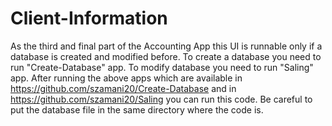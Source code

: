 # Client-Information
As the third and final part of the Accounting App this UI is runnable only if a database is created and modified before.
To create a database you need to run "Create-Database" app.
To modify database you need to run "Saling" app.
After running the above apps which are available in https://github.com/szamani20/Create-Database 
and in https://github.com/szamani20/Saling you can run this code.
Be careful to put the database file in the same directory where the code is.
